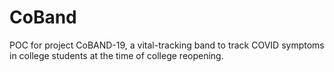 # CoBand
 POC for project CoBAND-19, a vital-tracking band to track COVID symptoms in college students at the time of college reopening.

